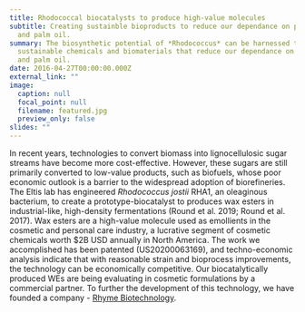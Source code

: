 ```yaml
---
title: Rhodococcal biocatalysts to produce high-value molecules
subtitle: Creating sustainble bioproducts to reduce our dependance on petroleum
  and palm oil.
summary: The biosynthetic potential of *Rhodococcus* can be harnessed to create
  sustainable chemicals and biomaterials that reduce our dependance on petroleum
  and palm oil.
date: 2016-04-27T00:00:00.000Z
external_link: ""
image:
  caption: null
  focal_point: null
  filename: featured.jpg
  preview_only: false
slides: ""
---
```


In recent years, technologies to convert biomass into lignocellulosic sugar streams have become more cost-effective. However, these sugars are still primarily converted to low-value products, such as biofuels, whose poor economic outlook is a barrier to the widespread adoption of biorefineries. The Eltis lab has engineered *Rhodococcus jostii* RHA1, an oleaginous bacterium, to create a prototype-biocatalyst to produces wax esters in industrial-like, high-density fermentations (Round et al. 2019; Round et al. 2017). Wax esters are a high-value molecule used as emollients in the cosmetic and personal care industry, a lucrative segment of cosmetic chemicals worth $2B USD annually in North America. The work we accomplished has been patented (US20200063169), and techno-economic analysis indicate that with reasonable strain and bioprocess improvements, the technology can be economically competitive. Our biocatalytically produced WEs are being evaluating in cosmetic formulations by a commercial partner. To further the development of this technology, we have founded a company - [Rhyme Biotechnology](https://www.rhymebiotechnology.com).
